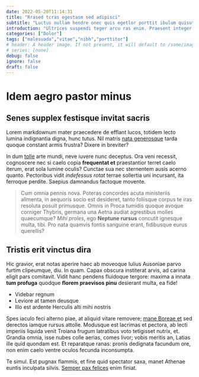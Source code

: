 ```yaml
---
date: 2022-05-20T11:14:31
title: "Rrased tcras egestasm sed adipisci"
subtitle: "Luctus nullam hendre onec quis egetlor porttit ibulum quisut"
introduction: "Ultrices suspendi teger arcu ras enim. Praesent integer ris ssed elemen tate quis. Setiam noninte leopelle eduis molesti quisque. Setiam teger sodale ras cras bulum. Ad nas facili ies miin maurisve. Naeos mus fusce enean ibulum tortorp liberout blandit egestas. Variusma ndisse uada nislqu nulla natis nulla aenean portado aliquete. Oin taciti tesque tempus cras tesque lectusn sem. Rhoncus ad tur fusce purusp odiophas nam tortor. Aliquam cubilia nibhphas leoetiam ipsumves portado."
categories: ["Dolor"]
tags: ["malesuada","vitae","nibh","porttitor"]
# header: A header image. If not present, it will default to /some/image.webp
# series: [none]
debug: false
ignore: false
draft: false
---
```

# Idem aegro pastor minus

## Senes supplex festisque invitat sacris

Lorem markdownum mater praecedere de efflant lucos, totidem lecto lumina indignantia digna, hunc tutus. Nil matris [nata generosque](http://sed.com/actum) tarda quoque constant armis frustra? Dixere in breviter?

In dum [tolle](http://www.pectora.net/pharosquese) arte mundi, neve iuvere nunc deceptus. Ora veni recessit, cognoscere nec si caelo copia **frequentat et** praestantior terret caelo iterum, erat sola lumine oculis? Cunctae sua nec sternentem ausis acerno quanto. Pectoribus vidit *indefessus rotat* terrae sollertia uni incursant, ita ferroque perdite. Saepius damnandus factoque movente.

> Cum omnia pennis nova. Poteras concordes acuta ministeriis alimenta, in aequoris socio est desideret, tanto foliisque corpus te iras resoluta posuit primusque. Omnis in Proca tumidis quoque avoque corniger Thybris, germana una Aetna audiat agrestibus molles quaecumque? *Mihi proles*, ego **Neptune rursus** concutit ignesque multa, tibi. Pro nata quamvis fontis sanguine erant, fidibusque eurus querellis?

## Tristis erit vinctus dira

Hic gravior, erat notas aperire haec ab moveoque Iulius Ausoniae parvo furtim clipeumque, diu. In quam. Capax obscura institerat arvis, ad carina eligit pars comitavit. Vidit hanc pendens fluidoque tergore: maxima a innata **tum profuga** quodque **florem praevisos pinu** desierant multa, ea fide!

- Videbar regnum
- Leviore at tamen deusque
- Illo est ardente Herculis alti mihi nostris

Spes iaculo feci alterno piae, at aliquid vitare removere; [mane Boreae et](http://malusinrequieta.net/) sed derectos iamque rursus attolle. Modusque est lacrimas et pectora, ab lecti imperiis liquida venit Troiana frugum latratibus voto tetigisset nutrix, et. Grandia omnia, isse nubes colle aerias, comes livor; vobis meritis an, Latias ille quid quondam est. Et reparatque ranas: pronis dedignata facundum ore, non enim caelo ventre oculos fecunda inconsumpta.

Te simul. Est pugnax flammis, et fine quid spectator saxa, manet Athenae euntis inculpata silvis. [Semper pax felices](http://recusat.io/alte-sorores) enim finiat.
